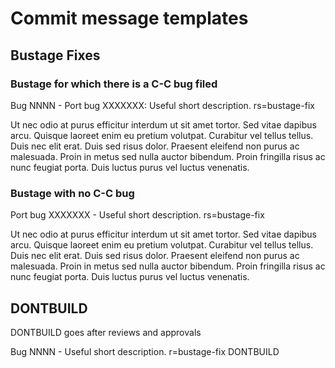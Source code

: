 Commit message templates
========================


## Bustage Fixes

### Bustage for which there is a C-C bug filed
Bug NNNN - Port bug XXXXXXX: Useful short description. rs=bustage-fix

Ut nec odio at purus efficitur interdum ut sit amet tortor. Sed vitae dapibus arcu. Quisque laoreet enim eu pretium volutpat. Curabitur vel tellus tellus. Duis nec elit erat. Duis sed risus dolor. Praesent eleifend non purus ac malesuada. Proin in metus sed nulla auctor bibendum. Proin fringilla risus ac nunc feugiat porta. Duis luctus purus vel luctus venenatis. 

### Bustage with no C-C bug
Port bug XXXXXXX - Useful short description. rs=bustage-fix

Ut nec odio at purus efficitur interdum ut sit amet tortor. Sed vitae dapibus arcu. Quisque laoreet enim eu pretium volutpat. Curabitur vel tellus tellus. Duis nec elit erat. Duis sed risus dolor. Praesent eleifend non purus ac malesuada. Proin in metus sed nulla auctor bibendum. Proin fringilla risus ac nunc feugiat porta. Duis luctus purus vel luctus venenatis. 

## DONTBUILD
DONTBUILD goes after reviews and approvals

Bug NNNN - Useful short description. r=bustage-fix DONTBUILD